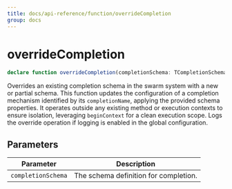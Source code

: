```yaml
---
title: docs/api-reference/function/overrideCompletion
group: docs
---
```


# overrideCompletion

```ts
declare function overrideCompletion(completionSchema: TCompletionSchema): ICompletionSchema;
```

Overrides an existing completion schema in the swarm system with a new or partial schema.
This function updates the configuration of a completion mechanism identified by its `completionName`, applying the provided schema properties.
It operates outside any existing method or execution contexts to ensure isolation, leveraging `beginContext` for a clean execution scope.
Logs the override operation if logging is enabled in the global configuration.

## Parameters

| Parameter | Description |
|-----------|-------------|
| `completionSchema` | The schema definition for completion. |
